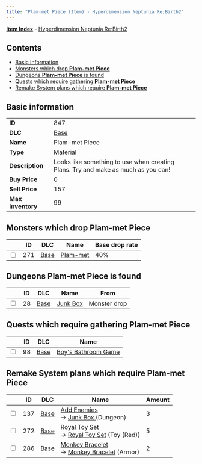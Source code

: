 ```yaml
---
title: "Plam-met Piece (Item) - Hyperdimension Neptunia Re;Birth2"
---
```


[**Item Index**](/neptunia/rb2/item/index.html) - [Hyperdimension Neptunia Re;Birth2](/neptunia/rb2)

## Contents

- [Basic information](#basic-information)
- [Monsters which drop **Plam-met Piece**](#monsters-which-drop-plam-met-piece)
- [Dungeons **Plam-met Piece** is found](#dungeons-plam-met-piece-is-found)
- [Quests which require gathering **Plam-met Piece**](#quests-which-require-gathering-plam-met-piece)
- [Remake System plans which require **Plam-met Piece**](#remake-system-plans-which-require-plam-met-piece)

## Basic information

|   |   |
| -- | -- |
| **ID** | 847 |
| **DLC** | [Base](/neptunia/rb2/dlc/0-base.html) |
| **Name** | Plam-met Piece |
| **Type** | Material |
| **Description** | Looks like something to use when creating Plans. Try and make as much as you can! |
| **Buy Price** | 0 |
| **Sell Price** | 157 |
| **Max inventory** | 99 |

## Monsters which drop **Plam-met Piece**

|    | ID | DLC | Name | Base drop rate |
| -- | -- | --- | ---- | -------------- |
| <input type="checkbox" id="rb2-monster-0-271" class="trackbox" /> | 271 | [Base](/neptunia/rb2/dlc/0-base.html) | [Plam-met](/neptunia/rb2/monster/0-271-plam-met.html) | 40% |

## Dungeons **Plam-met Piece** is found

|    | ID | DLC | Name | From |
| -- | -- | --- | ---- | ---- |
| <input type="checkbox" id="rb2-dungeon-0-28" class="trackbox" /> | 28 | [Base](/neptunia/rb2/dlc/0-base.html) | [Junk Box ](/neptunia/rb2/dungeon/0-28-junk-box.html) | Monster drop |

## Quests which require gathering **Plam-met Piece**

|    | ID | DLC | Name |
| -- | -- | --- | ---- |
| <input type="checkbox" id="rb2-quest-0-98" class="trackbox" /> | 98 | [Base](/neptunia/rb2/dlc/0-base.html) | [Boy's Bathroom Game](/neptunia/rb2/quest/0-98-boys-bathroom-game.html) |

## Remake System plans which require **Plam-met Piece**

|    | ID | DLC | Name | Amount |
| -- | -- | --- | ---- | ------ |
| <input type="checkbox" id="rb2-remake-0-137" class="trackbox" /> | 137 | [Base](/neptunia/rb2/dlc/0-base.html) | [Add Enemies](/neptunia/rb2/remake/0-137-add-enemies.html)<br />→ [Junk Box ](/neptunia/rb2/dungeon/0-28-junk-box.html) (Dungeon) | 3 |
| <input type="checkbox" id="rb2-remake-0-272" class="trackbox" /> | 272 | [Base](/neptunia/rb2/dlc/0-base.html) | [Royal Toy Set](/neptunia/rb2/remake/0-272-royal-toy-set.html)<br />→ [Royal Toy Set](/neptunia/rb2/item/0-1270-royal-toy-set.html) (Toy (Red)) | 5 |
| <input type="checkbox" id="rb2-remake-0-286" class="trackbox" /> | 286 | [Base](/neptunia/rb2/dlc/0-base.html) | [Monkey Bracelet](/neptunia/rb2/remake/0-286-monkey-bracelet.html)<br />→ [Monkey Bracelet](/neptunia/rb2/item/0-1650-monkey-bracelet.html) (Armor) | 2 |